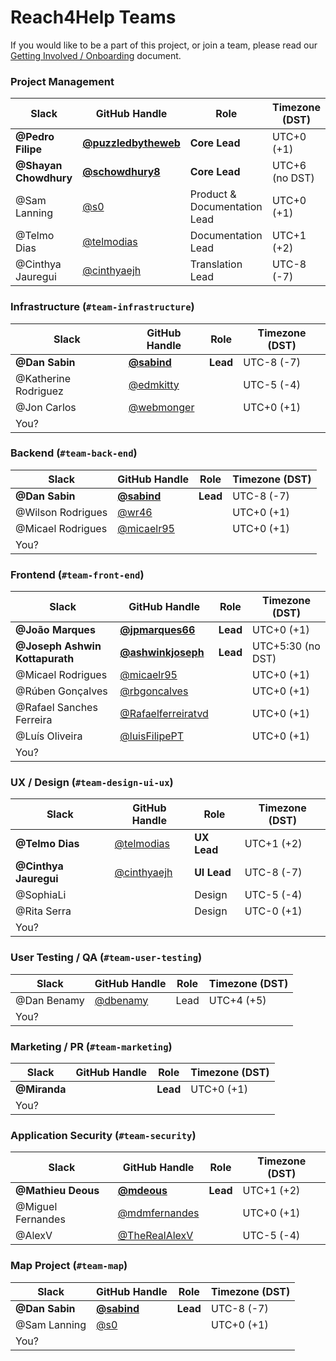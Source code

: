# Reach4Help Teams

If you would like to be a part of this project,
or join a team,
please read our [Getting Involved / Onboarding](GETTING_INVOLVED.md) document.

### Project Management

| Slack              | GitHub Handle                                          | Role                         | Timezone (DST) |
|--------------------|--------------------------------------------------------|------------------------------|----------------|
| **@Pedro Filipe**      | **[@puzzledbytheweb](https://github.com/puzzledbytheweb)** | **Core Lead**                    | UTC+0 (+1)     |
| **@Shayan Chowdhury**  | **[@schowdhury8](https://github.com/schowdhury8)**         | **Core Lead**                    | UTC+6 (no DST) |
| @Sam Lanning       | [@s0](https://github.com/s0)                           | Product & Documentation Lead | UTC+0 (+1)     |
| @Telmo Dias        | [@telmodias](https://github.com/telmodias)             | Documentation Lead           | UTC+1 (+2)     |
| @Cinthya Jauregui  | [@cinthyaejh](https://github.com/cinthyaejh)           | Translation Lead             | UTC-8 (-7)     |

### Infrastructure (`#team-infrastructure`)

| Slack                | GitHub Handle                                          | Role | Timezone (DST) |
|----------------------|--------------------------------------------------------|------|----------------|
| **@Dan Sabin**           | **[@sabind](https://github.com/sabind)**                   | **Lead** | UTC-8 (-7)     |
| @Katherine Rodriguez | [@edmkitty](https://github.com/edmkitty)               |      | UTC-5 (-4)     |
| @Jon Carlos          | [@webmonger](https://github.com/webmonger)             |      | UTC+0 (+1)     |
| You?                 |                                                        |      |                |

### Backend (`#team-back-end`)

| Slack                | GitHub Handle                                          | Role | Timezone (DST) |
|----------------------|--------------------------------------------------------|------|----------------|
| **@Dan Sabin**           | **[@sabind](https://github.com/sabind)**                   | **Lead** | UTC-8 (-7)     |
| @Wilson Rodrigues    | [@wr46](https://github.com/wr46)                       |      | UTC+0 (+1)     |
| @Micael Rodrigues    | [@micaelr95](https://github.com/micaelr95)             |      | UTC+0 (+1)     |
| You?                 |                                                        |      |                |

### Frontend (`#team-front-end`)

| Slack                       | GitHub Handle                                          | Role | Timezone (DST) |
|-----------------------------|--------------------------------------------------------|------|----------------|
| **@João Marques**           | **[@jpmarques66](https://github.com/jpmarques66)**         | **Lead** | UTC+0 (+1)     |
| **@Joseph Ashwin Kottapurath**  | **[@ashwinkjoseph](https://github.com/ashwinkjoseph)**     | **Lead** | UTC+5:30 (no DST) |
| @Micael Rodrigues           | [@micaelr95](https://github.com/micaelr95)             |      | UTC+0 (+1)     |
| @Rúben Gonçalves            | [@rbgoncalves](https://github.com/rbgoncalves)         |      | UTC+0 (+1)     |
| @Rafael Sanches Ferreira    | [@Rafaelferreiratvd](https://github.com/Rafaelferreiratvd)|      | UTC+0 (+1)     |
| @Luís Oliveira              | [@luisFilipePT](https://github.com/luisFilipePT)       |      | UTC+0 (+1)     |
| You?                        |                                                        |      |                |

### UX / Design (`#team-design-ui-ux`)

| Slack                | GitHub Handle                                          | Role        | Timezone (DST) |
|----------------------|--------------------------------------------------------|-------------|----------------|
| **@Telmo Dias**      | [@telmodias](https://github.com/telmodias)             | **UX Lead**     | UTC+1 (+2)     |
| **@Cinthya Jauregui**| [@cinthyaejh](https://github.com/cinthyaejh)           | **UI Lead**     | UTC-8 (-7)     |
| @SophiaLi            |                                                        | Design      | UTC-5 (-4)     |
| @Rita Serra          |                                                        | Design      | UTC-0 (+1)     |
| You?                 |                                                        |             |                |

### User Testing / QA (`#team-user-testing`)

| Slack                | GitHub Handle                                          | Role        | Timezone (DST) |
|----------------------|--------------------------------------------------------|-------------|----------------|
| @Dan Benamy          | [@dbenamy](https://github.com/dbenamy)                 | Lead        | UTC+4 (+5)     |
| You?                 |                                                        |             |                |

### Marketing / PR (`#team-marketing`)

| Slack                | GitHub Handle                                          | Role        | Timezone (DST) |
|----------------------|--------------------------------------------------------|-------------|----------------|
| **@Miranda**             |                                                        | **Lead**        | UTC+0 (+1)     |
| You?                 |                                                        |             |                |

### Application Security (`#team-security`)

| Slack                | GitHub Handle                                          | Role     | Timezone (DST) |
|----------------------|--------------------------------------------------------|----------|----------------|
| **@Mathieu Deous**       | **[@mdeous](https://github.com/mdeous)**                   | **Lead**     | UTC+1 (+2)     |
| @Miguel Fernandes    | [@mdmfernandes](https://github.com/mdmfernandes)       |          | UTC+0 (+1)     |
| @AlexV               | [@TheRealAlexV](https://github.com/TheRealAlexV)       |          | UTC-5 (-4)     |

### Map Project (`#team-map`)

| Slack                | GitHub Handle                                          | Role     | Timezone (DST) |
|----------------------|--------------------------------------------------------|----------|----------------|
| **@Dan Sabin**       | **[@sabind](https://github.com/sabind)**               | **Lead** | UTC-8 (-7)     |
| @Sam Lanning         | [@s0](https://github.com/s0)                           |          | UTC+0 (+1)     |
| You?                 |                                                        |          |                |
